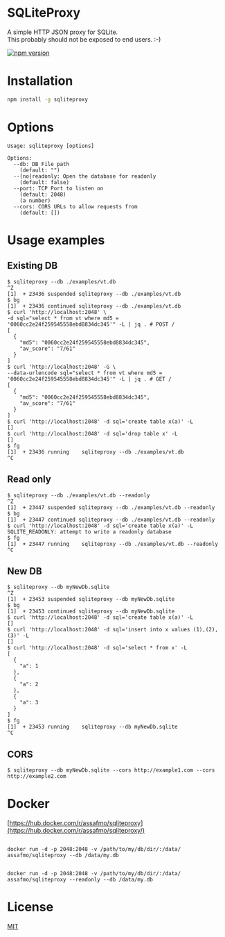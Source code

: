 # SQLiteProxy

A simple HTTP JSON proxy for SQLite.  
This probably should not be exposed to end users. :-)

[![npm version](https://badge.fury.io/js/sqliteproxy.svg)](https://badge.fury.io/js/sqliteproxy)

# Installation

```bash
npm install -g sqliteproxy
```

# Options

```
Usage: sqliteproxy [options]

Options:
  --db: DB File path
    (default: "")
  --[no]readonly: Open the database for readonly
    (default: false)
  --port: TCP Port to listen on
    (default: 2048)
    (a number)
  --cors: CORS URLs to allow requests from
    (default: [])
```

# Usage examples

## Existing DB

```console
$ sqliteproxy --db ./examples/vt.db
^Z
[1]  + 23436 suspended sqliteproxy --db ./examples/vt.db
$ bg
[1]  + 23436 continued sqliteproxy --db ./examples/vt.db
$ curl 'http://localhost:2048' \
-d sql="select * from vt where md5 = '0060cc2e24f259545558ebd8834dc345'" -L | jq . # POST /
[
  {
    "md5": "0060cc2e24f259545558ebd8834dc345",
    "av_score": "7/61"
  }
]
$ curl 'http://localhost:2048' -G \
--data-urlencode sql="select * from vt where md5 = '0060cc2e24f259545558ebd8834dc345'" -L | jq . # GET /
[
  {
    "md5": "0060cc2e24f259545558ebd8834dc345",
    "av_score": "7/61"
  }
]
$ curl 'http://localhost:2048' -d sql='create table x(a)' -L
[]
$ curl 'http://localhost:2048' -d sql='drop table x' -L
[]
$ fg
[1]  + 23436 running    sqliteproxy --db ./examples/vt.db
^C
```

## Read only

```console
$ sqliteproxy --db ./examples/vt.db --readonly
^Z
[1]  + 23447 suspended sqliteproxy --db ./examples/vt.db --readonly
$ bg
[1]  + 23447 continued sqliteproxy --db ./examples/vt.db --readonly
$ curl 'http://localhost:2048' -d sql='create table x(a)' -L
SQLITE_READONLY: attempt to write a readonly database
$ fg
[1]  + 23447 running    sqliteproxy --db ./examples/vt.db --readonly
^C
```

## New DB

```console
$ sqliteproxy --db myNewDb.sqlite
^Z
[1]  + 23453 suspended sqliteproxy --db myNewDb.sqlite
$ bg
[1]  + 23453 continued sqliteproxy --db myNewDb.sqlite
$ curl 'http://localhost:2048' -d sql='create table x(a)' -L
[]
$ curl 'http://localhost:2048' -d sql='insert into x values (1),(2),(3)' -L
[]
$ curl 'http://localhost:2048' -d sql='select * from x' -L
[
  {
    "a": 1
  },
  {
    "a": 2
  },
  {
    "a": 3
  }
]
$ fg
[1]  + 23453 running    sqliteproxy --db myNewDb.sqlite
^C
```

## CORS

```console
$ sqliteproxy --db myNewDb.sqlite --cors http://example1.com --cors http://example2.com
```

# Docker

[https://hub.docker.com/r/assafmo/sqliteproxy](https://hub.docker.com/r/assafmo/sqliteproxy/)

```

docker run -d -p 2048:2048 -v /path/to/my/db/dir/:/data/ assafmo/sqliteproxy --db /data/my.db

```

```

docker run -d -p 2048:2048 -v /path/to/my/db/dir/:/data/ assafmo/sqliteproxy --readonly --db /data/my.db

```

# License

[MIT](/LICENSE)

```

```
